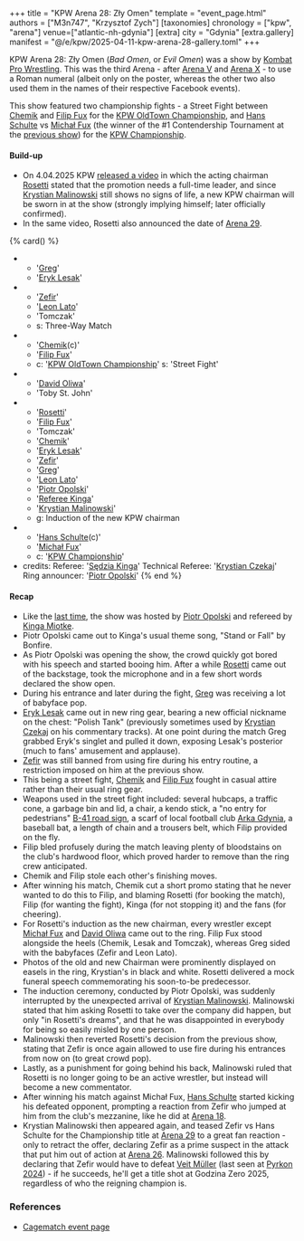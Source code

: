 +++
title = "KPW Arena 28: Zły Omen"
template = "event_page.html"
authors = ["M3n747", "Krzysztof Zych"]
[taxonomies]
chronology = ["kpw", "arena"]
venue=["atlantic-nh-gdynia"]
[extra]
city = "Gdynia"
[extra.gallery]
manifest = "@/e/kpw/2025-04-11-kpw-arena-28-gallery.toml"
+++

KPW Arena 28: Zły Omen (_Bad Omen_, or _Evil Omen_) was a show by [Kombat Pro Wrestling](@/o/kpw.md). This was the third Arena - after [Arena V](@/e/kpw/2017-01-14-kpw-arena-v.md) and [Arena X](@/e/kpw/2018-05-26-kpw-arena-x.md) - to use a Roman numeral (albeit only on the poster, whereas the other two also used them in the names of their respective Facebook events).

This show featured two championship fights - a Street Fight between [Chemik](@/w/chemik.md) and [Filip Fux](@/w/filip-fux.md) for the [KPW OldTown Championship](@/c/kpw-old-town-championship.md), and [Hans Schulte](@/w/hans-schulte.md) vs [Michał Fux](@/w/michal-fux.md) (the winner of the #1 Contendership Tournament at the [previous show](@/e/kpw/2025-01-24-kpw-arena-27.md)) for the [KPW Championship](@/c/kpw-championship.md).

#### Build-up

* On 4.04.2025 KPW [released a video][rosetti-zapowiada] in which the acting chairman [Rosetti](@/w/rosetti.md) stated that the promotion needs a full-time leader, and since [Krystian Malinowski](@/w/krystian-malinowski.md) still shows no signs of life, a new KPW chairman will be sworn in at the show (strongly implying himself; later officially confirmed).
* In the same video, Rosetti also announced the date of [Arena 29](@/e/kpw/2025-06-20-kpw-arena-29.md).

{% card() %}
- - '[Greg](@/w/greg.md)'
  - '[Eryk Lesak](@/w/eryk-lesak.md)'
- - '[Zefir](@/w/zefir.md)'
  - '[Leon Lato](@/w/leon-lato.md)'
  - 'Tomczak'
  - s: Three-Way Match
- - '[Chemik](@/w/chemik.md)(c)'
  - '[Filip Fux](@/w/filip-fux.md)'
  - c: '[KPW OldTown Championship](@/c/kpw-old-town-championship.md)'
    s: 'Street Fight'
- - '[David Oliwa](@/w/david-oliwa.md)'
  - 'Toby St. John'
- - '[Rosetti](@/w/rosetti.md)'
  - '[Filip Fux](@/w/filip-fux.md)'
  - 'Tomczak'
  - '[Chemik](@/w/chemik.md)'
  - '[Eryk Lesak](@/w/eryk-lesak.md)'
  - '[Zefir](@/w/zefir.md)'
  - '[Greg](@/w/greg.md)'
  - '[Leon Lato](@/w/leon-lato.md)'
  - '[Piotr Opolski](@/w/piotr-opolski.md)'
  - '[Referee Kinga](@/w/kinga-miotke.md)'
  - '[Krystian Malinowski](@/w/krystian-malinowski.md)'
  - g: Induction of the new KPW chairman
- - '[Hans Schulte](@/w/hans-schulte.md)(c)'
  - '[Michał Fux](@/w/michal-fux.md)'
  - c: '[KPW Championship](@/c/kpw-championship.md)'
- credits:
    Referee: '[Sędzia Kinga](@/w/kinga-miotke.md)'
    Technical Referee: '[Krystian Czekaj](@/w/krystian-czekaj.md)'
    Ring announcer: '[Piotr Opolski](@/w/piotr-opolski.md)'
{% end %}

#### Recap
* Like the [last time](@/e/kpw/2025-01-24-kpw-arena-27.md), the show was hosted by [Piotr Opolski](@/w/piotr-opolski.md) and refereed by [Kinga Miotke](@/w/kinga-miotke.md).
* Piotr Opolski came out to Kinga's usual theme song, "Stand or Fall" by Bonfire.
* As Piotr Opolski was opening the show, the crowd quickly got bored with his speech and started booing him. After a while [Rosetti](@/w/rosetti.md) came out of the backstage, took the microphone and in a few short words declared the show open.
* During his entrance and later during the fight, [Greg](@/w/greg.md) was receiving a lot of babyface pop.
* [Eryk Lesak](@/w/eryk-lesak.md) came out in new ring gear, bearing a new official nickname on the chest: "Polish Tank" (previously sometimes used by [Krystian Czekaj](@/w/krystian-czekaj.md) on his commentary tracks). At one point during the match Greg grabbed Eryk's singlet and pulled it down, exposing Lesak's posterior (much to fans' amusement and applause).
* [Zefir](@/w/zefir.md) was still banned from using fire during his entry routine, a restriction imposed on him at the previous show.
* This being a street fight, [Chemik](@/w/chemik.md) and [Filip Fux](@/w/filip-fux.md) fought in casual attire rather than their usual ring gear.
* Weapons used in the street fight included: several hubcaps, a traffic cone, a garbage bin and lid, a chair, a kendo stick, a "no entry for pedestrians" [B-41 road sign][znaki-drogowe], a scarf of local football club [Arka Gdynia][arka-gdynia-dobrodziejka-wieprzowina], a baseball bat, a length of chain and a trousers belt, which Filip provided on the fly.
* Filip bled profusely during the match leaving plenty of bloodstains on the club's hardwood floor, which proved harder to remove than the ring crew anticipated.
* Chemik and Filip stole each other's finishing moves.
* After winning his match, Chemik cut a short promo stating that he never wanted to do this to Filip, and blaming Rosetti (for booking the match), Filip (for wanting the fight), Kinga (for not stopping it) and the fans (for cheering).
* For Rosetti's induction as the new chairman, every wrestler except [Michał Fux](@/w/michal-fux.md) and [David Oliwa](@/w/david-oliwa.md) came out to the ring. Filip Fux stood alongside the heels (Chemik, Lesak and Tomczak), whereas Greg sided with the babyfaces (Zefir and Leon Lato).
* Photos of the old and new Chairman were prominently displayed on easels in the ring, Krystian's in black and white. Rosetti delivered a mock funeral speech commemorating his soon-to-be predecessor.
* The induction ceremony, conducted by Piotr Opolski, was suddenly interrupted by the unexpected arrival of [Krystian Malinowski](@/w/krystian-malinowski.md). Malinowski stated that him asking Rosetti to take over the company did happen, but only "in Rosetti's dreams", and that he was disappointed in everybody for being so easily misled by one person.
* Malinowski then reverted Rosetti's decision from the previous show, stating that Zefir is once again allowed to use fire during his entrances from now on (to great crowd pop).
* Lastly, as a punishment for going behind his back, Malinowski ruled that Rosetti is no longer going to be an active wrestler, but instead will become a new commentator.
* After winning his match against Michał Fux, [Hans Schulte](@/w/hans-schulte.md) started kicking his defeated opponent, prompting a reaction from Zefir who jumped at him from the club's mezzanine, like he did at [Arena 18](@/e/kpw/2022-03-18-kpw-arena-18.md).
* Krystian Malinowski then appeared again, and teased Zefir vs Hans Schulte for the Championship title at [Arena 29](@/e/kpw/2025-06-20-kpw-arena-29.md) to a great fan reaction - only to retract the offer, declaring Zefir as a prime suspect in the attack that put him out of action at [Arena 26](@/e/kpw/2024-11-15-kpw-arena-26.md). Malinowski followed this by declaring that Zefir would have to defeat [Veit Müller](@/w/veit-mueller.md) (last seen at [Pyrkon 2024](@/e/kpw/2024-06-15-kpw-pyrkon-2024.md)) - if he succeeds, he'll get a title shot at Godzina Zero 2025, regardless of who the reigning champion is.

### References

* [Cagematch event page](https://www.cagematch.net/?id=1&nr=419900)

[rosetti-zapowiada]: https://www.youtube.com/watch?v=sIOJf0CuMXk
[znaki-drogowe]: https://en.wikipedia.org/wiki/Road_signs_in_Poland#Prohibitory_signs
[arka-gdynia-dobrodziejka-wieprzowina]: https://en.wikipedia.org/wiki/Arka_Gdynia
